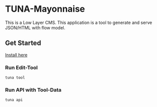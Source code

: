 # TUNA-Mayonnaise

This is a Low Layer CMS.
This application is a tool to generate and serve JSON/HTML with flow model.

## Get Started

[Install here](https://github.com/solaoi/tuna-mayonnaise/releases/tag/v0.0.2-alpha)

### Run Edit-Tool

```
tuna tool
```

### Run API with Tool-Data

```
tuna api
```
